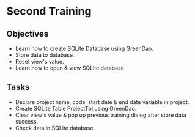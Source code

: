 # Second Training

## Objectives
- Learn how to create SQLite Database using GreenDao.
- Store data to database.
- Reset view's value.
- Learn how to open & view SQLite database

## Tasks
- Declare project name, code, start date & end date variable in project.
- Create SQLite Table ProjectTbl using GreenDao.
- Clear view's value & pop up previous training dialog after store data success.
- Check data in SQLite database.